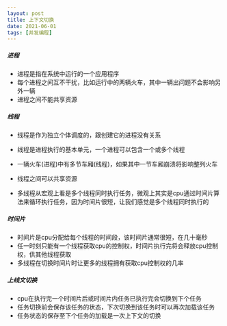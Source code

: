 ```yaml
---
layout: post
title: 上下文切换
date: 2021-06-01
tags: [并发编程]
---
```


##### 进程

- 进程是指在系统中运行的一个应用程序
- 每个进程之间互不干扰，比如运行中的两辆火车，其中一辆出问题不会影响另外一辆
- 进程之间不能共享资源

##### 线程

- 线程是作为独立个体调度的，跟创建它的进程没有关系

- 线程是进程执行的基本单元，一个进程可以包含一个或多个线程 
- 一辆火车(进程)中有多节车厢(线程)，如果其中一节车厢崩溃将影响整列火车
- 线程之间可以共享资源
- 多线程从宏观上看是多个线程同时执行任务，微观上其实是cpu通过时间片算法来循环执行任务，因为时间片很短，让我们感觉是多个线程同时执行的

##### 时间片

- 时间片是cpu分配给每个线程的时间段，该时间片通常很短，在几十毫秒
- 任一时刻只能有一个线程获取cpu的控制权，时间片执行完将会释放cpu控制权，供其他线程获取
- 多线程在切换时间片时让更多的线程拥有获取cpu控制权的几率

##### 上线文切换

- cpu在执行完一个时间片后或时间片内任务已执行完会切换到下个任务
- 任务切换前会保存该任务的状态，下次切换到该任务时可以再次加载该任务
- 任务状态的保存至下个任务的加载是一次上下文的切换